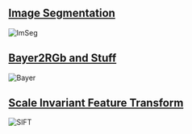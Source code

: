 
##  [Image Segmentation](https://github.com/harryfilis/Digital-Image-Processing-Project/tree/master/Image%20Segmentation)
    
   ![ImSeg](https://miro.medium.com/max/1080/1*TcPH-XRIlyoB63CqiTCkLw.png)
    
##  [Bayer2RGb and Stuff](https://github.com/harryfilis/Digital-Image-Processing-Project/tree/master/bayer2rgb-Reconstruction-Quantization-Save)
   ![Bayer](https://i0.wp.com/theailearner.com/wp-content/uploads/2018/10/demosaicing_procedure.png?resize=625%2C395&ssl=1)
##  [Scale Invariant Feature Transform](https://github.com/harryfilis/Digital-Image-Processing-Project/tree/master/SIFT)
   ![SIFT](https://www.researchgate.net/profile/Guohui-Wang-7/publication/256546531/figure/fig1/AS:614316516577318@1523475879934/Diagram-of-SIFT-keypoint-detection-algorithm-showing-one-octave-with-6-Gaussian-image.png)
